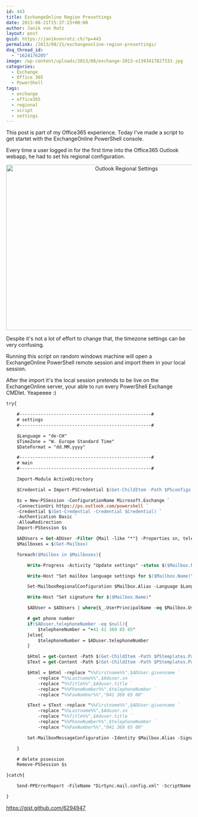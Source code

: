 ```yaml
---
id: 443
title: ExchangeOnline Region Presettings
date: 2013-08-21T15:37:23+00:00
author: Janik von Rotz
layout: post
guid: https://janikvonrotz.ch/?p=443
permalink: /2013/08/21/exchangeonline-region-presettings/
dsq_thread_id:
  - "1624176205"
image: /wp-content/uploads/2013/08/exchange-2013-e1393417827333.jpg
categories:
  - Exchange
  - Office 365
  - PowerShell
tags:
  - exchange
  - office365
  - regional
  - script
  - settings
---
```

This post is part of my Office365 experience. Today I've made a script to get startet with the ExchangeOnline PowerShell console.

Every time a user logged in for the first time into the Office365 Outlook webapp, he had to set his regional configuration.

<!--more-->

<p style="text-align: center;"><img class="size-full wp-image-448 aligncenter" alt="Outlook Regional Settings" src="https://janikvonrotz.ch/wp-content/uploads/2013/08/Outlook-Regional-Settings.png" width="637" height="449" /></p>

Despite it's not a lot of effort to change that, the timezone settings can be very confusing.

Running this script on random windows machine will open a ExchangeOnline PowerShell remote session and import them in your local session.

After the import it's the local session pretends to be live on the ExchangeOnline server, your able to run every PowerShell Exchange CMDlet. Yeapeeee :)

```ps
try{

    #--------------------------------------------------#
    # settings
    #--------------------------------------------------#

    $Language = "de-CH"
    $TimeZone = "W. Europe Standard Time"
    $DateFormat = "dd.MM.yyyy"

    #--------------------------------------------------#
    # main
    #--------------------------------------------------#

    Import-Module ActiveDirectory

    $Credential = Import-PSCredential $(Get-ChildItem -Path $PSconfigs.Path -Filter "Office365.credentials.config.xml" -Recurse).FullName

    $s = New-PSSession -ConfigurationName Microsoft.Exchange `
    -ConnectionUri https://ps.outlook.com/powershell `
    -Credential $(Get-Credential -Credential $Credential) `
    -Authentication Basic `
    -AllowRedirection
    Import-PSSession $s

    $ADUsers = Get-ADUser -Filter {Mail -like "*"} -Properties sn, telephoneNumber, title
    $Mailboxes = $(Get-Mailbox)

    foreach($Mailbox in $Mailboxes){

        Write-Progress -Activity "Update settings" -status $($Mailbox.Name) -percentComplete ([Int32](([Array]::IndexOf($Mailboxes, $Mailbox)/($Mailboxes.count))*100))

        Write-Host "Set mailbox language settings for $($Mailbox.Name)"

        Set-MailboxRegionalConfiguration $Mailbox.Alias -Language $Language -TimeZone $TimeZone -LocalizeDefaultFolderName -DateFormat $DateFormat

        Write-Host "Set signature for $($Mailbox.Name)"

        $ADUser = $ADUsers | where{$_.UserPrincipalName -eq $Mailbox.UserPrincipalName} | select -First 1

        # get phone number
        if($ADuser.telephoneNumber -eq $null){
            $telephoneNumber = "+41 41 369 65 65"
        }else{
            $telephoneNumber = $ADuser.telephoneNumber
        }

        $Html = get-Content -Path $(Get-ChildItem -Path $PStemplates.Path -Filter "vbl signature.html" -Recurse).FullName
        $Text = get-Content -Path $(Get-ChildItem -Path $PStemplates.Path -Filter "vbl signature.txt" -Recurse).FullName

        $Html = $Html -replace "%%Firstname%%",$ADUser.givenname `
            -replace "%%Lastname%%",$Aduser.sn `
            -replace "%%Title%%",$Aduser.title `
            -replace "%%PhoneNumber%%",$telephoneNumber `
            -replace "%%FaxNumber%%","041 369 65 00"

        $Text = $Text -replace "%%Firstname%%",$ADUser.givenname `
            -replace "%%Lastname%%",$Aduser.sn `
            -replace "%%Title%%",$Aduser.title `
            -replace "%%PhoneNumber%%",$telephoneNumber `
            -replace "%%FaxNumber%%","041 369 65 00"

        Set-MailboxMessageConfiguration -Identity $Mailbox.Alias -SignatureHtml $HTML -AutoAddSignature $true -SignatureText $TEXT

    }

    # delete pssession
    Remove-PSSession $s

}catch{

    Send-PPErrorReport -FileName "DirSync.mail.config.xml" -ScriptName $MyInvocation.InvocationName

}
```

<a href="https://gist.github.com/6294947" target="_blank">https://gist.github.com/6294947</a>